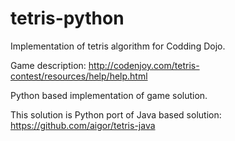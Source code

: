 tetris-python
=============

Implementation of tetris algorithm for Codding Dojo.

Game description: http://codenjoy.com/tetris-contest/resources/help/help.html

Python based implementation of game solution.

This solution is Python port of Java based solution: https://github.com/aigor/tetris-java
